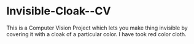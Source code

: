 # Invisible-Cloak--CV
This is a Computer Vision Project which lets you make thing invisible by covering it with a cloak of a particular color. I have took red color cloth.
